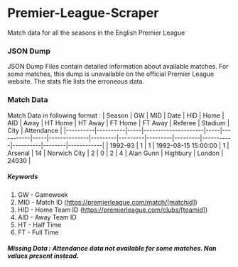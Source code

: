 # Premier-League-Scraper
Match data for all the seasons in the English Premier League

### JSON Dump
JSON Dump Files contain detailed information about available matches. For some matches, this dump is unavailable on the official Premier League website. The stats file lists the erroneous data.

### Match Data
Match Data in following format :
| Season   | GW | MID | Date                | HID | Home | AID | Away | HT Home | HT Away | FT Home | FT Away | Referee   | Stadium  | City   | Attendance |
|----------|----------|-----|---------------------|-----|-----------|-----|--------------|---------|---------|---------|---------|-----------|----------|--------|------------|
| 1992-93 | 1        | 1   | 1992-08-15 15:00:00 | 1   | Arsenal   | 14  | Norwich City | 2       | 0       | 2       | 4       | Alan Gunn | Highbury | London | 24030      |

##### Keywords 
1. GW - Gameweek
2. MID - Match ID (https://premierleague.com/match/[matchid])
3. HID - Home Team ID (https://premierleague.com/clubs/[teamid])
4. AID - Away Team ID
5. HT - Half Time
6. FT - Full Time

##### **Missing Data :** Attendance data not available for some matches. Nan values present instead.